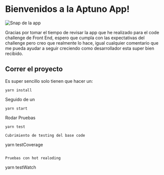 # Bienvenidos a la Aptuno App!

![Snap de la app](./images/reference.gif)

Gracias por tomar el tiempo de revisar la app que he realizado para el code challenge de Front End, espero que cumpla con las expectativas del challenge pero creo que realmente lo hace, igual cualquier comentario que me pueda ayudar a seguir creciendo como desarrollador esta super bien recibido.

## Correr el proyecto

Es super sencillo solo tienen que hacer un:

```
yarn install
```

Seguido de un

```
yarn start
```

Rodar Pruebas

```
yarn test

Cubrimiento de testing del base code
```

yarn testCoverage

```

Pruebas con hot realoding
```

yarn testWatch

```

```
